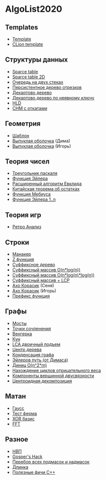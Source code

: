 # AlgoList2020
## Templates
* [Template](https://github.com/Skeef79/AlgoList2020/blob/main/template.cpp)
* [CLion template](https://github.com/Skeef79/AlgoList2020/blob/main/template_clion.cpp)
## Структуры данных
* [Sparce table](https://github.com/Skeef79/AlgoList2020/blob/main/Data%20structures/sparce_table.cpp)
* [Sparce table 2D](https://github.com/Skeef79/AlgoList2020/blob/main/Data%20structures/sparce_table2D.cpp)
* [Очередь на двух стеках](https://github.com/Skeef79/AlgoList2020/blob/main/Data%20structures/two_stack_queue.cpp)
* [Персистентное дерево отрезков](https://github.com/Skeef79/AlgoList2020/blob/main/Data%20structures/persistent_segment_tree.cpp)
* [Декартово дерево](https://github.com/Skeef79/AlgoList2020/blob/main/Data%20structures/treap.cpp)
* [Декартово дерево по неявному ключу](https://github.com/Skeef79/AlgoList2020/blob/main/Data%20structures/treap_implicit.cpp)
* [HLD](https://github.com/Skeef79/AlgoList2020/blob/main/Graphs/hld.cpp)
* [СНМ с откатами](https://github.com/Skeef79/AlgoList2020/blob/main/Data%20structures/dsu_with_rollbacks.cpp)
## Геометрия
* [Шаблон](https://github.com/Skeef79/AlgoList2020/blob/main/geometry/template.cpp)
* [Выпуклая оболочка](https://github.com/Skeef79/AlgoList2020/blob/main/geometry/convex_hull.cpp) (Дима)
* [Выпуклая оболочка](https://github.com/Skeef79/AlgoList2020/blob/main/geometry/graham.cpp) (Игорь)
## Теория чисел
* [Треугольник паскаля](https://github.com/Skeef79/AlgoList2020/blob/main/Number%20Theory/pascal_triangle.cpp)
* [Функция Эйлера](https://github.com/Skeef79/AlgoList2020/blob/main/Number%20Theory/euler_function.cpp)
* [Расширенный алгоритм Евклида](https://github.com/Skeef79/AlgoList2020/blob/main/Number%20Theory/extended_gcd.cpp)
* [Китайская теорема об остатках](https://github.com/Skeef79/AlgoList2020/blob/main/Number%20Theory/Chinese%20Remainder%20Theorem.cpp)
* [Функция Мебиуса](https://github.com/Skeef79/AlgoList2020/blob/main/Number%20Theory/mobius_function.cpp)
* [Функция Эйлера 1..n](https://github.com/Skeef79/AlgoList2020/blob/main/Number%20Theory/phi_upton.cpp)
## Теория игр
* [Ретро Анализ](https://github.com/Skeef79/AlgoList2020/blob/main/Games/retro_analysis.cpp)
## Строки
* [Манакер](https://github.com/Skeef79/AlgoList2020/blob/main/Strings/manachers_algo.cpp)
* [Z функция](https://github.com/Skeef79/AlgoList2020/blob/main/Strings/z_function.cpp)
* [Суффиксное дерево](https://github.com/Skeef79/AlgoList2020/blob/main/Strings/SuffixTree.cpp)
* [Суффиксный массив O(n*log(n))](https://github.com/Skeef79/AlgoList2020/blob/main/Strings/suffix_array.cpp)
* [Суффиксный массив O(n*log(n)*log(n))](https://github.com/Skeef79/AlgoList2020/blob/main/Strings/suffix_array_log2.cpp)
* [Суффиксный массив + LCP](https://github.com/Skeef79/AlgoList2020/blob/main/Strings/suff_array_with_lcp.cpp)
* [Ахо Корасик](https://github.com/Skeef79/AlgoList2020/blob/main/Strings/aho_korasik.cpp) (Сеня)
* [Ахо Корасик](https://github.com/Skeef79/AlgoList2020/blob/main/Strings/igor_aho_corasick.cpp) (Игорь)
* [Префикс функция](https://github.com/Skeef79/AlgoList2020/blob/main/Strings/prefix_function.cpp)
## Графы
* [Мосты](https://github.com/Skeef79/AlgoList2020/blob/main/Graphs/bridges.cpp)
* [Точки сочленения](https://github.com/Skeef79/AlgoList2020/blob/main/Graphs/cut_points.cpp)
* [Венгерка](https://github.com/Skeef79/AlgoList2020/blob/main/Graphs/hungarian_algorithm.cpp)
* [Кун](https://github.com/Skeef79/AlgoList2020/blob/main/Graphs/kuhn.cpp)
* [LCA двоичный подъем](https://github.com/Skeef79/AlgoList2020/blob/main/Graphs/lca_binary_lifting.cpp)
* [Центр дерева](https://github.com/Skeef79/AlgoList2020/blob/main/Graphs/tree_center.cpp)
* [Конденсация графа](https://github.com/Skeef79/AlgoList2020/blob/main/Graphs/condensation.cpp)
* [Эйлеров путь (от Димаса)](https://github.com/Skeef79/AlgoList2020/blob/main/Graphs/euler_path(recursive).cpp)
* [Диниц O(n^2*m)](https://github.com/Skeef79/AlgoList2020/blob/main/Graphs/dinic.cpp)
* [Нахождение циклов отрицательного веса](https://github.com/Skeef79/AlgoList2020/blob/main/Graphs/negative_cycles.cpp)
* [Компоненты вершинной двусвязности](https://github.com/Skeef79/AlgoList2020/blob/main/Graphs/biconnected_comps.cpp)
* [Центроидная декомпозиция](https://github.com/Skeef79/AlgoList2020/blob/main/Graphs/centroid_decomposition.cpp)
## Матан
* [Гаусс](https://github.com/Skeef79/AlgoList2020/blob/main/Math/gauss.cpp)
* [Тест ферма](https://github.com/Skeef79/AlgoList2020/blob/main/Math/Ferma%20test)
* [XOR базис](https://github.com/Skeef79/AlgoList2020/blob/main/Math/xor_basis.cpp)
* [FFT](https://github.com/Skeef79/AlgoList2020/blob/main/Math/FFT.cpp)
## Разное
* [НВП](https://github.com/Skeef79/AlgoList2020/blob/main/Other/LIS.cpp)
* [Gosper's Hack](https://github.com/Skeef79/AlgoList2020/blob/main/Other/gospers_hack.cpp)
* [Перебор всех подмасок и надмасок](https://github.com/Skeef79/AlgoList2020/blob/main/Other/iterate_submasks.cpp)
* [Длинка](https://github.com/Skeef79/AlgoList2020/blob/main/Other/dlinka.cpp)
* [Полезные фичи С++](https://github.com/Skeef79/AlgoList2020/blob/main/c%2B%2B%20feautres/features.cpp)
